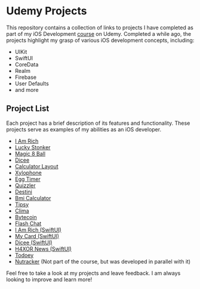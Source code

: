 # Udemy Projects
This repository contains a collection of links to projects I have completed as part of my iOS Development [course](https://www.udemy.com/course/ios-13-app-development-bootcamp/) on Udemy. Completed a while ago, the projects highlight my grasp of various iOS development concepts, including:
- UIKit
- SwiftUI
- CoreData
- Realm
- Firebase
- User Defaults
- and more

## Project List
Each project has a brief description of its features and functionality. These projects serve as examples of my abilities as an iOS developer.
- [I Am Rich](https://github.com/nikdim03/i-am-rich)
- [Lucky Stonker](https://github.com/nikdim03/lucky-stonker)
- [Magic 8 Ball](https://github.com/nikdim03/magic-8-ball)
- [Dicee](https://github.com/nikdim03/dicee)
- [Calculator Layout](https://github.com/nikdim03/calculator-layout)
- [Xylophone](https://github.com/nikdim03/xylophone)
- [Egg Timer](https://github.com/nikdim03/egg-timer)
- [Quizzler](https://github.com/nikdim03/quizzler)
- [Destini](https://github.com/nikdim03/destini)
- [Bmi Calculator](https://github.com/nikdim03/bmi-calculator)
- [Tipsy](https://github.com/nikdim03/tipsy)
- [Clima](https://github.com/nikdim03/clima)
- [Bytecoin](https://github.com/nikdim03/bytecoin)
- [Flash Chat](https://github.com/nikdim03/flash-chat)
- [I Am Rich (SwiftUI)](https://github.com/nikdim03/i-am-rich-2)
- [My Card (SwiftUI)](https://github.com/nikdim03/my-card)
- [Dicee (SwiftUI)](https://github.com/nikdim03/dicee-2)
- [H4XOR News (SwiftUI)](https://github.com/nikdim03/h4xor-news)
- [Todoey](https://github.com/nikdim03/todoey)
- [Nutracker](https://github.com/nikdim03/nutracker) (Not part of the course, but was developed in parallel with it)

Feel free to take a look at my projects and leave feedback. I am always looking to improve and learn more!
